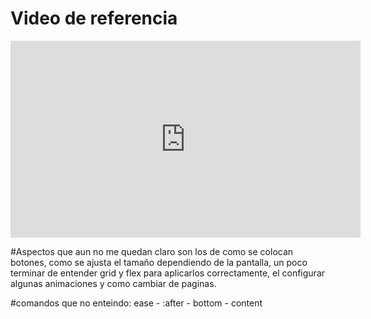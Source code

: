 # Video de referencia

<iframe width="560" height="315" src="https://www.youtube.com/embed/KP398UANzfw?si=rZW8KDYi1EujsnaW" title="YouTube video player" frameborder="0" allow="accelerometer; autoplay; clipboard-write; encrypted-media; gyroscope; picture-in-picture; web-share" allowfullscreen></iframe>

#Aspectos que aun no me quedan claro son los de como se colocan botones, como se ajusta el tamaño dependiendo de la pantalla, un poco terminar de entender grid y flex para aplicarlos correctamente, el configurar algunas animaciones y como cambiar de paginas.

#comandos que no enteindo: ease   -   :after   -   bottom   -   content